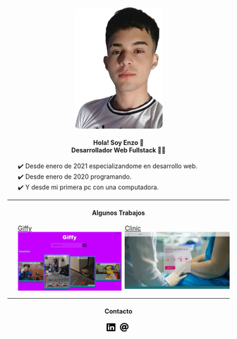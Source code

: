 <main>
<div width="300" align="center">
<img width="200" style="border-radius:11px" src="./images/foto-cv-remera-blanca-una-parte.jpg"/>
<h4>Hola! Soy Enzo 👋  <br> Desarrollador Web Fullstack 👨‍💻</h4>
</div>
<ul style="list-style:none">
<li> ✔️  Desde enero de 2021 especializandome en desarrollo web.
<li> ✔️ Desde enero de 2020 programando. 
<li> ✔️ Y desde mi primera pc con una computadora.
</ul>
<hr>
  <h4 align="center">Algunos Trabajos </h4>

<ul style="display:flex; list-style:none; gap: 7px;" >
  <li><a href="https://giffy-omega-one.vercel.app/" target="_blank">Giffy<img width="100%" src="./images/giffy.jpeg" /></a></li>
  <li><a href="https://clinic-beta.vercel.app/" target="_blank">Clinic <img width="100%" src="./images/clinic.jpeg"/> </a> </li>
</ul>
<hr>
<h4 align="center">Contacto </h4>
<ul style="list-style:none; display:flex;gap:5px; justify-content:center; padding:0;">
<li> <a href="https://www.linkedin.com/in/enzo-ramirez-web-developer/"> <img width="20px" height="20px" src="./images/linkedin-brands.svg"> </li>  
<li> <a> <img src="./images/at-solid.svg" width="20px" height="20px"> </li>
</ul>
</main>
<!--
**EnzoGRDev/enzogrdev** is a ✨ _special_ ✨ repository because its `README.md` (this file) appears on your GitHub profile.

Here are some ideas to get you started:

- 🔭 I’m currently working on ...
- 🌱 I’m currently learning ...
- 👯 I’m looking to collaborate on ...
- 🤔 I’m looking for help with ...
- 💬 Ask me about ...
- 📫 How to reach me: ...
- 😄 Pronouns: ...
- ⚡ Fun fact: ...
-->
